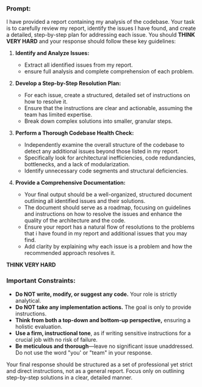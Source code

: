 ### **Prompt:**

I have provided a report containing my analysis of the codebase. Your task is to carefully review my report, identify the issues I have found, and create a detailed, step-by-step plan for addressing each issue. You should **THINK VERY HARD** and your response should follow these key guidelines:

1. **Identify and Analyze Issues:**
   - Extract all identified issues from my report.
   - ensure full analysis and complete comprehension of each problem.

2. **Develop a Step-by-Step Resolution Plan:**
   - For each issue, create a structured, detailed set of instructions on how to resolve it.
   - Ensure that the instructions are clear and actionable, assuming the team has limited expertise.
   - Break down complex solutions into smaller, granular steps.

3. **Perform a Thorough Codebase Health Check:**
   - Independently examine the overall structure of the codebase to detect any additional issues beyond those listed in my report.
   - Specifically look for architectural inefficiencies, code redundancies, bottlenecks, and a lack of modularization.
   - Identify unnecessary code segments and structural deficiencies.

4. **Provide a Comprehensive Documentation:**
   - Your final output should be a well-organized, structured document outlining all identified issues and their solutions.
   - The document should serve as a roadmap, focusing on guidelines and instructions on how to resolve the issues and enhance the quality of the architecture and the code.
   - Ensure your report has a natural flow of resolutions to the problems that i have found in my report and additional issues that you may find.
   - Add clarity by explaining why each issue is a problem and how the recommended approach resolves it.

**THINK VERY HARD**

### **Important Constraints:**
- **Do NOT write, modify, or suggest any code.** Your role is strictly analytical.
- **Do NOT take any implementation actions.** The goal is only to provide instructions.
- **Think from both a top-down and bottom-up perspective,** ensuring a holistic evaluation.
- **Use a firm, instructional tone**, as if writing sensitive instructions for a crucial job with no risk of failure.
- **Be meticulous and thorough**—leave no significant issue unaddressed. Do not use the word "you' or "team" in your response.


Your final response should be structured as a set of professional yet strict and direct instructions, not as a general report. Focus only on outlining step-by-step solutions in a clear, detailed manner.